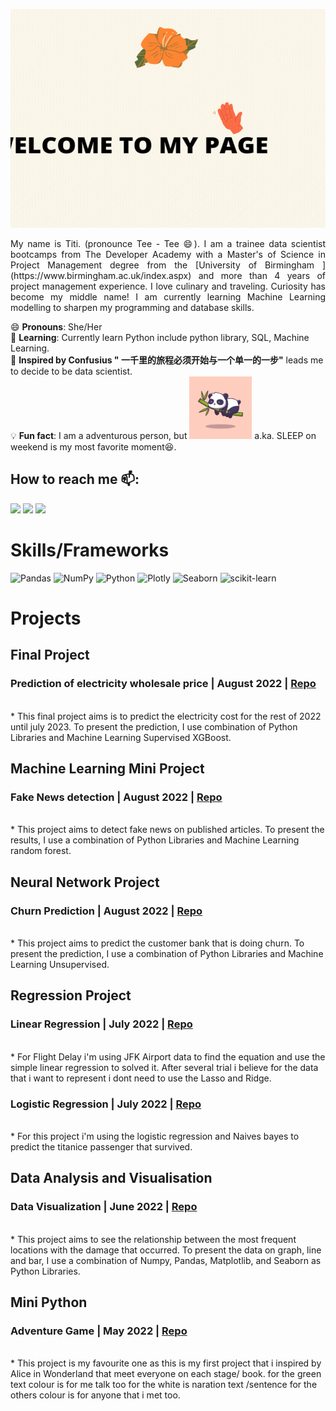 <!-- # Hallo! Welcome to my page! 👋 -->
<img src= 'HALLO.gif' width="850" height="350" alt="banner"></img>

<p align="justify"> My name is Titi. (pronounce Tee - Tee 😄). I am a trainee data scientist bootcamps from The Developer Academy with a Master's of Science in Project Management degree from the [University of Birmingham ](https://www.birmingham.ac.uk/index.aspx) and more than 4 years of project management experience. I love culinary and traveling. Curiosity has become my middle name! I am currently learning Machine Learning modelling to sharpen my programming and database skills.</p>



😄 **Pronouns**: She/Her<br/>
🌱 **Learning**: Currently learn Python include python library, SQL, Machine Learning.<br/>
🤔 **Inspired by Confusius " 一千里的旅程必须开始与一个单一的一步"** leads me to decide to be data scientist.<br/>
💡 **Fun fact**: I am a adventurous person, but <img src='cute-panda.webp' height = 100px alt="laid back do nothing"></img> a.ka. SLEEP on weekend is my most favorite moment😆.<br/>

## How to reach me 📫:
<span>
    <a href="mailto:bleeqe@gmail.com" target="blank"><img src="https://img.shields.io/badge/Gmail-D14836?style=for-the-badge&logo=gmail&logoColor=white"></a>
    <a href="https://www.linkedin.com/in/titi-p-268161243/" target="blank"><img src="https://img.shields.io/badge/LinkedIn-0077B5?style=for-the-badge&logo=linkedin&logoColor=white"/></a>
    <a href="https://github.com/upperAdd" target="blank"><img src="https://img.shields.io/badge/GitHub-100000?style=for-the-badge&logo=github&logoColor=violet"/></a>

</span>
<br/>

# Skills/Frameworks
![Pandas](https://img.shields.io/badge/pandas-%23150458.svg?style=for-the-badge&logo=pandas&logoColor=white)
![NumPy](https://img.shields.io/badge/numpy-%23013243.svg?style=for-the-badge&logo=numpy&logoColor=white)
![Python](https://img.shields.io/badge/python-3670A0?style=for-the-badge&logo=python&logoColor=ffdd54)
![Plotly](https://img.shields.io/badge/Plotly-%233F4F75.svg?style=for-the-badge&logo=plotly&logoColor=white)
![Seaborn](https://img.shields.io/badge/Seaborn-%233F4F75.svg?style=for-the-badge&logo=plotly&logoColor=white)
![scikit-learn](https://img.shields.io/badge/scikit--learn-%23F7931E.svg?style=for-the-badge&logo=scikit-learn&logoColor=white)


<span>



</span>


# Projects
## Final Project 
### Prediction of electricity wholesale price | August 2022 | [Repo](https://github.com/upperAdd/final-project)
<br>
* This final project aims is to predict the electricity cost for the rest of 2022 until july 2023. To present the prediction, I use combination of Python Libraries and Machine Learning Supervised XGBoost.
<br/>

## Machine Learning Mini Project
### Fake News detection | August 2022 | [Repo](https://github.com/upperAdd/Fake-News-)
<br>
* This project aims to detect fake news on published articles. To present the results, I use a combination of Python Libraries and Machine Learning random forest.
<br/>

## Neural Network Project
### Churn Prediction | August 2022 | [Repo](https://github.com/upperAdd/Neural-Networks)
<br>
* This project aims to predict the customer bank that is doing churn. To present the prediction, I use a combination of Python Libraries and Machine Learning Unsupervised.
<br/>
 
## Regression Project
### Linear Regression | July 2022 | [Repo](https://github.com/upperAdd/Linear-Regression-Assignment)
<br>
* For Flight Delay i'm using JFK Airport data to find the equation and use the simple linear regression to solved it. After several trial i believe for the data that i want to represent i dont need to use the Lasso and Ridge.
<br/>

### Logistic Regression | July 2022 | [Repo](https://github.com/upperAdd/Logistic-Regression-Assignment)
<br>
* For this project i'm using the logistic regression and Naives bayes to predict the titanice passenger that survived.
<br/>

## Data Analysis and Visualisation
### Data Visualization | June 2022 | [Repo](https://github.com/upperAdd/DV_assigment)
<br>
* This project aims to see the relationship between the most frequent locations with the damage that occurred. To present the data on graph, line and bar, I use a combination of Numpy, Pandas, Matplotlib, and Seaborn as Python Libraries.
<br/>

## Mini Python
### Adventure Game | May 2022 | [Repo](https://github.com/upperAdd/Adventure-Game-DA_week-2)
<br>
* This project is my favourite one as this is my first project that i inspired by Alice in Wonderland that meet everyone on each stage/ book. for the green text colour is for me talk too for the white is naration text /sentence for the others colour is for anyone that i met too.
<br/>









